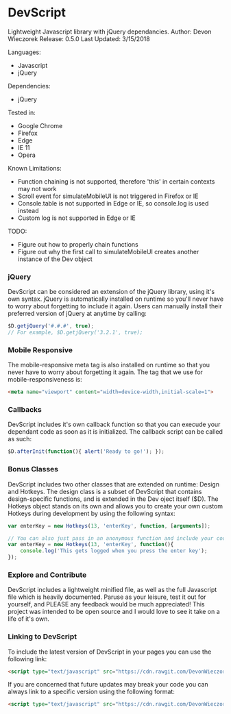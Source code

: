 # DevScript
Lightweight Javascript library with jQuery dependancies.
Author: Devon Wieczorek
Release: 0.5.0
Last Updated: 3/15/2018


Languages:
- Javascript
- jQuery

Dependencies:
- jQuery

Tested in:
- Google Chrome
- Firefox
- Edge
- IE 11
- Opera

Known Limitations:
- Function chaining is not supported, therefore 'this' in certain contexts may not work
- Scroll event for simulateMobileUI is not triggered in Firefox or IE
- Console.table is not supported in Edge or IE, so console.log is used instead
- Custom log is not supported in Edge or IE

TODO:
- Figure out how to properly chain functions
- Figure out why the first call to simulateMobileUI creates another instance of the Dev object

### jQuery
DevScript can be considered an extension of the jQuery library, using it's own syntax.
jQuery is automatically installed on runtime so you'll never have to worry about forgetting to include it again.
Users can manually install their preferred version of jQuery at anytime by calling:
```javascript
$D.getjQuery('#.#.#', true);
// For example, $D.getjQuery('3.2.1', true);
```

### Mobile Responsive
The mobile-responsive meta tag is also installed on runtime so that you never have to worry about forgetting it again.
The tag that we use for mobile-responsiveness is:
```html
<meta name="viewport" content="width=device-width,initial-scale=1">
```

### Callbacks
DevScript includes it's own callback function so that you can execude your dependant code as soon as it is initialized.
The callback script can be called as such: 
```javascript
$D.afterInit(function(){ alert('Ready to go!'); });
```

### Bonus Classes
DevScript includes two other classes that are extended on runtime: Design and Hotkeys.
The design class is a subset of DevScript that contains design-specific functions, and is extended in the Dev oject itself ($D).
The Hotkeys object stands on its own and  allows you to create your own custom Hotkeys during development by using the following syntax: 
```javascript
var enterKey = new Hotkeys(13, 'enterKey', function, [arguments]);

// You can also just pass in an anonymous function and include your code to trigger inside
var enterKey = new Hotkeys(13, 'enterKey', function(){
    console.log('This gets logged when you press the enter key');
});
```

### Explore and Contribute
DevScript includes a lightweight minified file, as well as the full Javascript file which is heavily documented.
Paruse as your leisure, test it out for yourself, and PLEASE any feedback would be much appreciated!
This project was intended to be open source and I would love to see it take on a life of it's own.

### Linking to DevScript
To include the latest version of DevScript in your pages you can use the following link:
```html
<script type="text/javascript" src="https://cdn.rawgit.com/DevonWieczorek/DevScript/ab746df0/devScript.min.js"></script>
```
If you are concerned that future updates may break your code you can always link to a specific version using the following format:
```html
<script type="text/javascript" src="https://cdn.rawgit.com/DevonWieczorek/DevScript/ab746df0/0.4.2/devScript.min.js"></script>
```
